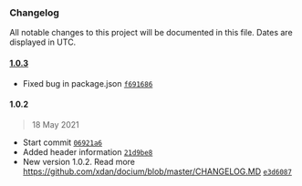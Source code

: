 ### Changelog

All notable changes to this project will be documented in this file. Dates are displayed in UTC.

#### [1.0.3](https://github.com/xdan/docium/compare/1.0.2...1.0.3)

- Fixed bug in package.json [`f691686`](https://github.com/xdan/docium/commit/f69168603a509f2a7903d1909742d03c0a3dcada)

#### 1.0.2

> 18 May 2021

- Start commit [`06921a6`](https://github.com/xdan/docium/commit/06921a6c47b98ff33636e5ac2001c0bbe1501b8e)
- Added header information [`21d9be8`](https://github.com/xdan/docium/commit/21d9be86037647f63184076b6bcf983e1b2a91c2)
- New version 1.0.2. Read more https://github.com/xdan/docium/blob/master/CHANGELOG.MD [`e3d6087`](https://github.com/xdan/docium/commit/e3d60876c5924063156da93b204cf6b14495d5f7)
